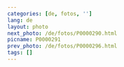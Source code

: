 ```yaml
---
categories: [de, fotos, '']
lang: de
layout: photo
next_photo: /de/fotos/P0000290.html
picname: P0000291
prev_photo: /de/fotos/P0000296.html
tags: []
---
```

